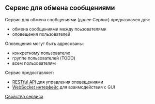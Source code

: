 Сервис для обмена сообщениями
-----------------------------

Сервис для обмена сообщениями (далее Сервис) предназначен для:
- обмена сообщениями между поьзователями
- оповещения пользователей

Оповещения могут быть адресованы:
- конкретному пользователю
- группе пользователей (TODO)
- всем пользователям

Сервис предоставляет:
- [RESTful API](Rest.md) для управления оповещениями
- [WebSocket интерфейс](Websocket.md) для взаимодействия с GUI

[Свойства сервиса](Properties.md)

